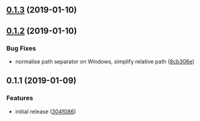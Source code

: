 ## [0.1.3](https://github.com/dumberjs/gulp-vue-file/compare/v0.1.2...v0.1.3) (2019-01-10)



## [0.1.2](https://github.com/dumberjs/gulp-vue-file/compare/v0.1.1...v0.1.2) (2019-01-10)


### Bug Fixes

* normalise path separator on Windows, simplify relative path ([8cb306e](https://github.com/dumberjs/gulp-vue-file/commit/8cb306e))



## 0.1.1 (2019-01-09)


### Features

* initial release ([304f086](https://github.com/dumberjs/gulp-vue-file/commit/304f086))




